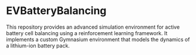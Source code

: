 # EVBatteryBalancing
This repository provides an advanced simulation environment for active battery cell balancing using a reinforcement learning framework. It implements a custom Gymnasium environment that models the dynamics of a lithium-ion battery pack.
